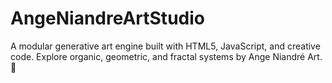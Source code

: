 # AngeNiandreArtStudio
A modular generative art engine built with HTML5, JavaScript, and creative code. Explore organic, geometric, and fractal systems by Ange Niandré Art. 🎨
